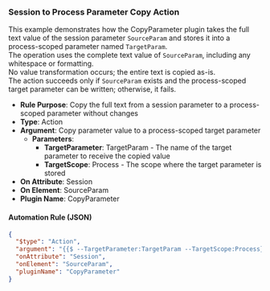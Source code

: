 ### Session to Process Parameter Copy Action

This example demonstrates how the CopyParameter plugin takes the full text value of the session parameter `SourceParam` and stores it into a process-scoped parameter named `TargetParam`.  
The operation uses the complete text value of `SourceParam`, including any whitespace or formatting.  
No value transformation occurs; the entire text is copied as-is.  
The action succeeds only if `SourceParam` exists and the process-scoped target parameter can be written; otherwise, it fails.

- **Rule Purpose**: Copy the full text from a session parameter to a process-scoped parameter without changes  
- **Type**: Action  
- **Argument**: Copy parameter value to a process-scoped target parameter  
  - **Parameters**:  
    - **TargetParameter**: TargetParam - The name of the target parameter to receive the copied value  
    - **TargetScope**: Process - The scope where the target parameter is stored  
- **On Attribute**: Session  
- **On Element**: SourceParam  
- **Plugin Name**: CopyParameter  

#### Automation Rule (JSON)

```json
{
  "$type": "Action",
  "argument": "{{$ --TargetParameter:TargetParam --TargetScope:Process}}",
  "onAttribute": "Session",
  "onElement": "SourceParam",
  "pluginName": "CopyParameter"
}
```
